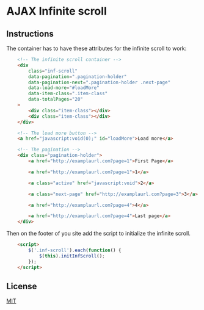 # AJAX Infinite scroll

## Instructions

The container has to have these attributes for the infinite scroll to work:

```html
    <!-- The infinite scroll container -->
    <div 
        class="inf-scroll"
        data-pagination=".pagination-holder"
        data-pagination-next=".pagination-holder .next-page"
        data-load-more="#loadMore"
        data-item-class=".item-class"
        data-totalPages="20"
    >
        <div class="item-class"></div>
        <div class="item-class"></div>
    </div>

    <!-- The load more button -->
    <a href="javascript:void(0);" id="loadMore">Load more</a>

    <!-- The pagination -->
    <div class="pagination-holder">
        <a href="http://examplaurl.com?page=1">First Page</a>

        <a href="http://examplaurl.com?page=1">1</a>

        <a class="active" href="javascript:void">2</a>

        <a class="next-page" href="http://examplaurl.com?page=3">3</a>

        <a href="http://examplaurl.com?page=4">4</a>

        <a href="http://examplaurl.com?page=4">Last page</a>
    </div>
```

Then on the footer of you site add the script to initialize the infinite scroll.

```html
    <script>
        $('.inf-scroll').each(function() {
            $(this).initInfScroll();
        });
    </script>

```

## License
[MIT](http://opensource.org/licenses/MIT)
